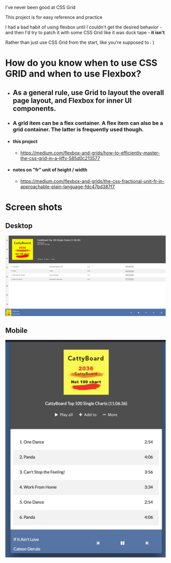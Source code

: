 I've never been good at CSS Grid

This project is for easy reference and practice

I had a bad habit of using flexbox until I couldn't get the desired behavior -
and then I'd try to patch it with some CSS Grid like it was duck tape - **it isn't**

Rather than just use CSS Grid from the start, like you're supposed to : )

# How do you know when to use CSS GRID and when to use Flexbox?

- ## As a general rule, use Grid to layout the overall page layout, and Flexbox for inner UI components.

- ### A grid item can be a flex container. A flex item can also be a grid container. The latter is frequently used though.

- #### this project
    -   https://medium.com/flexbox-and-grids/how-to-efficiently-master-the-css-grid-in-a-jiffy-585d0c213577

- #### notes on "fr" unit of height / width
    - https://medium.com/flexbox-and-grids/the-css-fractional-unit-fr-in-approachable-plain-language-fdc47bd387f7

# Screen shots

## Desktop
![desktop-view](https://raw.githubusercontent.com/kawgh1/css-grid-demo/master/screenshots/desktop-view-css-grid1.png)

## Mobile
![mobile-view](https://raw.githubusercontent.com/kawgh1/css-grid-demo/master/screenshots/mobile-view-css-grid.png)